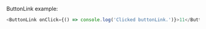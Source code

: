 ButtonLink example:

```js
<ButtonLink onClick={() => console.log('Clicked buttonLink.')}>11</ButtonLink>
```